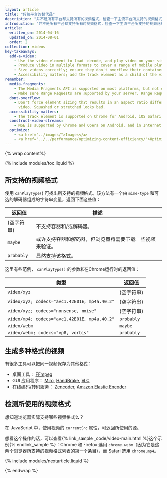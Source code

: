 ```yaml
---
layout: article
title: "传统平台的替代品"
description: "并不是所有平台都支持所有的视频格式，检查一下主流平台所支持的视频格式，并且确保你的视频在这些主流平台中都可以运行。"
introduction: "并不是所有平台都支持所有的视频格式，检查一下主流平台所支持的视频格式，并且确保你的视频在这些主流平台中都可以运行。"
article:
  written_on: 2014-04-16
  updated_on: 2014-08-01
  order: 2
collection: videos
key-takeaways:
  add-a-video:
    - Use the video element to load, decode, and play video on your site.
    - Produce video in multiple formats to cover a range of mobile platforms.
    - Size videos correctly; ensure they don't overflow their containers.
    - Accessibility matters; add the track element as a child of the video element.
remember:
  media-fragments:
    - The Media Fragments API is supported on most platforms, but not on iOS.
    - Make sure Range Requests are supported by your server. Range Requests are enabled by default on most servers, but some hosting services may turn them off.
  dont-overflow:
    - Don't force element sizing that results in an aspect ratio different from the original
      video. Squashed or stretched looks bad.
  accessibility-matters:
    - The track element is supported on Chrome for Android, iOS Safari, and all current browsers on desktop except Firefox (see <a href="http://caniuse.com/track" title="Track element support status">caniuse.com/track</a>). There are several polyfills available too. We recommend <a href='//www.delphiki.com/html5/playr/' title='Playr track element polyfill'>Playr</a> or <a href='//captionatorjs.com/' title='Captionator track'>Captionator</a>.
  construct-video-streams:
    - MSE is supported by Chrome and Opera on Android, and in Internet Explorer 11 and Chrome for desktop, with support planned for <a href='http://wiki.mozilla.org/Platform/MediaSourceExtensions' title='Firefox Media Source Extensions implementation timeline'>Firefox</a>.
  optimize:
    - <a href="../images/">Images</a>
    - <a href="../../performance/optimizing-content-efficiency/">Optimizing content efficiency</a>
---
```


{% wrap content%}

{% include modules/toc.liquid %}

<style>

  img, video, object {
    max-width: 100%;
  }

  img.center {
    display: block;
    margin-left: auto;
    margin-right: auto;
  }

</style>

## 所支持的视频格式

使用 `canPlayType(`) 可找出所支持的视频格式。该方法有一个由 `mime-type` 和可选的解码器组成的字符串变量，返回下面这些值：

<table class="table">
  <thead>
    <tr>
      <th>返回值</th>
      <th>描述</th>
    </tr>
  </thead>
  <tbody>
    <tr>
      <td data-th="Return value">(空字符串)</td>
      <td data-th="Description">不支持容器和/或解码器。</td>
    </tr>
    <tr>
      <td data-th="Return value"><code>maybe</code></td>
      <td data-th="Description">
        或许支持容器和解码器，但浏览器将需要下载一些视频来验证。
      </td>
    </tr>
    <tr>
      <td data-th="Return value"><code>probably</code></td>
      <td data-th="Description">显然支持该格式。
      </td>
    </tr>
  </tbody>
</table>

这里有些范例， `canPlayType()` 的参数和在Chrome运行时的返回值：


<table class="table">
  <thead>
    <tr>
      <th>类型</th>
      <th>返回值</th>
    </tr>
  </thead>
  <tbody>
    <tr>
      <td data-th="Type"><code>video/xyz</code></td>
      <td data-th="Response">(空字符串)</td>
    </tr>
    <tr>
      <td data-th="Type"><code>video/xyz; codecs="avc1.42E01E, mp4a.40.2"</code></td>
      <td data-th="Response">(空字符串)</td>
    </tr>
    <tr>
      <td data-th="Type"><code>video/xyz; codecs="nonsense, noise"</code></td>
      <td data-th="Response">(空字符串)</td>
    </tr>
    <tr>
      <td data-th="Type"><code>video/mp4; codecs="avc1.42E01E, mp4a.40.2"</code></td>
      <td data-th="Response"><code>probably</code></td>
    </tr>
    <tr>
      <td data-th="Type"><code>video/webm</code></td>
      <td data-th="Response"><code>maybe</code></td>
    </tr>
    <tr>
      <td data-th="Type"><code>video/webm; codecs="vp8, vorbis"</code></td>
      <td data-th="Response"><code>probably</code></td>
    </tr>
  </tbody>
</table>


## 生成多种格式的视频

有很多工具可以把同一视频保存为其他格式：

* 桌面工具： [FFmpeg](//ffmpeg.org/)
* GUI 应用程序： [Miro](//www.mirovideoconverter.com/),
  [HandBrake](//handbrake.fr/), [VLC](//www.videolan.org/)
* 在线编码/转码服务：
  [Zencoder](//en.wikipedia.org/wiki/Zencoder),
  [Amazon Elastic Encoder](//aws.amazon.com/elastictranscoder)

## 检测所使用的视频格式

想知道浏览器实际支持哪些视频格式么？

在 JavaScript 中，使用视频的  `currentSrc` 属性，可返回所使用的源。

想看这个操作的话，可以查看{% link_sample _code/video-main.html %}这个示例{% endlink_sample %}：Chrome 和 Firefox 选用 `chrome.webm`（因为它是这两个浏览器所支持的视频格式列表的第一个条目），而 Safari 选用 `chrome.mp4`。

{% include modules/nextarticle.liquid %}

{% endwrap %}
